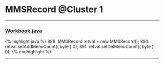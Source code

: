 # MMSRecord @Cluster 1

***

### [Workbook.java](https://searchcode.com/codesearch/view/15642358/)
{% highlight java %}
888. MMSRecord retval = new MMSRecord();
890. retval.setAddMenuCount(( byte ) 0);
891. retval.setDelMenuCount(( byte ) 0);
{% endhighlight %}

***

